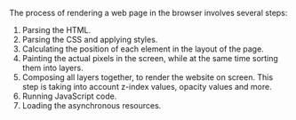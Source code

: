 The process of rendering a web page in the browser involves several steps:

1. Parsing the HTML.
2. Parsing the CSS and applying styles.
3. Calculating the position of each element in the layout of the page.
4. Painting the actual pixels in the screen, while at the same time sorting them into layers.
5. Composing all layers together, to render the website on screen. This step is taking into account z-index values, opacity values and more.
6. Running JavaScript code.
7. Loading the asynchronous resources.
